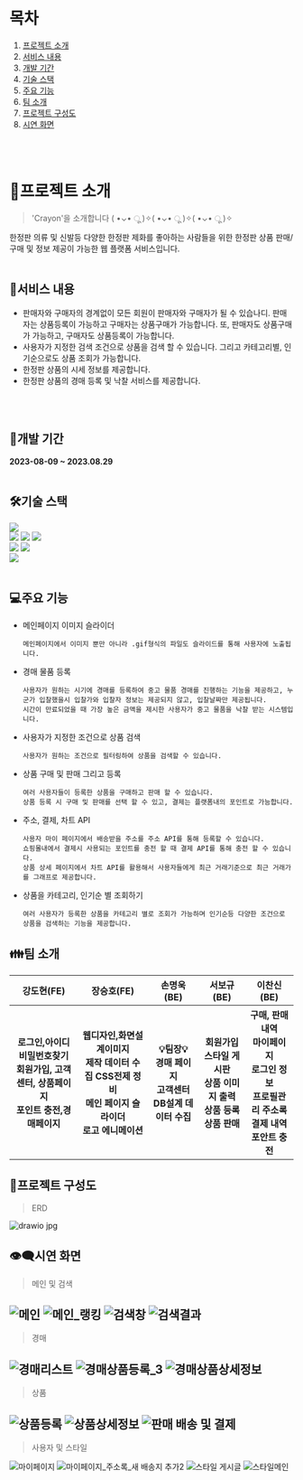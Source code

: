 # 목차
1. [프로젝트 소개](#프로젝트-소개)
2. [서비스 내용](#서비스-내용)
3. [개발 기간](#개발-기간)
4. [기술 스택](#기술-스택)
5. [주요 기능](#주요-기능)
6. [팀 소개](#팀-소개)
7. [프로젝트 구성도](#프로젝트-구성도)
8. [시연 화면](#시연-화면)
<br>
<br>

# 📖프로젝트 소개

> 'Crayon'을 소개합니다 ( •⌄• ू )✧( •⌄• ू )✧( •⌄• ू )✧
> 
한정판 의류 및 신발등 다양한 한정판 제화를 좋아하는 사람들을 위한 한정판 상품 판매/구매 및 정보 제공이 가능한 웹 플랫폼 서비스입니다.
<br>
<br>

## 📜서비스 내용

- 판매자와 구매자의 경계없이 모든 회원이 판매자와 구매자가 될 수 있습나디. 판매자는 상품등록이 가능하고 구매자는 상품구매가 가능합니다. 또, 판매자도 상품구매가 가능하고, 구매자도 상품등록이 가능합니다.
- 사용자가 지정한 검색 조건으로 상품을 검색 할 수 있습니다. 그리고 카테고리별, 인기순으로도 상품 조회가 가능합니다.
- 한정판 상품의 시세 정보를 제공합니다.
- 한정판 상품의 경매 등록 및 낙찰 서비스를 제공합니다.
<br>
<br>

## 📆개발 기간 
<b>2023-08-09 ~ 2023.08.29</b>
<br>
<br>


## 🛠기술 스택

<div><img src="https://img.shields.io/badge/Spring Boot-6DB33F?style=for-the-badge&logo=Spring Boot&logoColor=white"></div>
<div><img src="https://img.shields.io/badge/HTML-0175C2?style=for-the-badge&logo=dart&logoColor=white"> <img src="https://img.shields.io/badge/CSS-1572B6?style=for-the-badge&logo=CSS3&logoColor=white">  <img src="https://img.shields.io/badge/Java Script-F7DF1E?style=for-the-badge&logo=JavaScript&logoColor=white"></div>
<div><img src="https://img.shields.io/badge/Vue.js-4FC08D?style=for-the-badge&logo=Vue.js&logoColor=white">  <img src="https://img.shields.io/badge/jQuery-0769AD?style=for-the-badge&logo=jQuery&logoColor=white"></div>
<img src="https://img.shields.io/badge/MySQL-4479A1?style=for-the-badge&logo=MySQL&logoColor=white">
<br>
<br>

## 💻주요 기능
- 메인페이지 이미지 슬라이더
  ```
  메인페이지에서 이미지 뿐만 아니라 .gif형식의 파일도 슬라이드를 통해 사용자에 노출됩니다.
  ```
- 경매 물품 등록
  ```
  사용자가 원하는 시기에 경매를 등록하여 중고 물품 경매를 진행하는 기능을 제공하고, 누군가 입찰했을시 입찰가와 입찰자 정보는 제공되지 않고, 입찰날짜만 제공됩니다.
  시간이 만료되었을 때 가장 높은 금액을 제시한 사용자가 중고 물품을 낙찰 받는 시스템입니다.
  ```
- 사용자가 지정한 조건으로 상품 검색
  ```
  사용자가 원하는 조건으로 필터링하여 상품을 검색할 수 있습니다.
  ```
- 상품 구매 및 판매 그리고 등록
  ```
  여러 사용자들이 등록한 상품을 구매하고 판매 할 수 있습니다.
  상품 등록 시 구매 및 판매를 선택 할 수 있고, 결제는 플랫폼내의 포인트로 가능합니다.
  ```
- 주소, 결제, 차트 API
  ```
  사용자 마이 페이지에서 배송받을 주소를 주소 API를 통해 등록할 수 있습니다.
  쇼핑몰내에서 결제시 사용되는 포인트를 충전 할 때 결제 API를 통해 충전 할 수 있습니다.
  상품 상세 페이지에서 차트 API를 활용해서 사용자들에게 최근 거래기준으로 최근 거래가를 그래프로 제공합니다.
  ```
- 상품을 카테고리, 인기순 별 조회하기
  ```
  여러 사용자가 등록한 상품을 카테고리 별로 조회가 가능하며 인기순등 다양한 조건으로 상품을 검색하는 기능을 제공합니다.
  ```
## 👪팀 소개
<table>
  <tr>
    <th>강도현(FE)</th>
    <th>장승호(FE)</th>
    <th>손명욱(BE)</th>
    <th>서보규(BE)</th>
    <th>이찬신(BE)</th>
  </tr>
  <tr>
    <th>
      <div>로그인,아이디 비밀번호찾기</div>
      <div>회원가입, 고객센터, 상품페이지</div>
      <div>포인트 충전,경매페이지</div>
    </th>
    <th>
      <div>웹디자인,화면설계이미지</div>
      <div>제작 데이터 수집 CSS전제 정비</div>
      <div>메인 페이지 슬라이더</div>
      <div>로고 에니메이션</div>
    </th>
    <th>
      <div>💡팀장💡</div>
      <div>경매 페이지</div>
      <div>고객센터</div>
      <div>DB설계 데이터 수집</div>
    </th>
    <th>
      <div>회원가입</div>
      <div>스타일 게시판</div>
      <div>상품 이미지 출력</div>
      <div>상품 등록</div>
      <div>상품 판매</div>
    </th>
    <th>
      <div>구매, 판매 내역</div>
      <div>마이페이지</div>
      <div>로그인 정보</div>
      <div>프로필관리 주소록</div>
      <div>결제 내역</div>
      <div>포안트 충전</div>
    </th>
  </tr>
</table>

## 📂프로젝트 구성도
> ERD
> 
![drawio jpg](https://github.com/wuuuugi/shopping/assets/137017155/2eb4e19a-075a-4170-a5c7-095fef310907)

## 👁‍🗨시연 화면
> 메인 및 검색
> 
![메인](https://github.com/wuuuugi/shopping/assets/137017155/9f8aea7e-3ad8-4d59-bc6d-a58a6efc0680)
![메인_랭킹](https://github.com/wuuuugi/shopping/assets/137017155/b0aec8e4-dba8-4e75-8179-7b6637a863a7)
![검색창](https://github.com/wuuuugi/shopping/assets/137017155/6aee5501-efa4-41cb-9f1a-a3d9a8a39e28)
![검색결과](https://github.com/wuuuugi/shopping/assets/137017155/fd689e38-03f4-4ee0-a395-a09556ecd1b3)
---
> 경매
> 
![경매리스트](https://github.com/wuuuugi/shopping/assets/137017155/927f7c33-96ae-47b2-86c8-5b2c8a70c94d)
![경매상품등록_3](https://github.com/wuuuugi/shopping/assets/137017155/bbd210c0-f180-4006-b9be-b2d1940b2c2e)
![경매상품상세정보](https://github.com/wuuuugi/shopping/assets/137017155/68764c39-28fd-45af-b8f7-139bfdb2eb87)
---
> 상품
>
![상품등록](https://github.com/wuuuugi/shopping/assets/137017155/ead6ad49-a10a-44be-a99b-11687a4551e8)
![상품상세정보](https://github.com/wuuuugi/shopping/assets/137017155/4d212d61-69a0-4ec6-b6f5-ec898717e49b)
![판매 배송 및 결제](https://github.com/wuuuugi/shopping/assets/137017155/4e4f1d33-58dc-4dbe-af4c-3741310de70d)
---
> 사용자 및 스타일
> 
![마이페이지](https://github.com/wuuuugi/shopping/assets/137017155/067585b3-24c9-4228-8f44-9cc5345408bd)
![마이페이지_주소록_새 배송지 추가2](https://github.com/wuuuugi/shopping/assets/137017155/d16061f9-19db-4083-a5f7-f11b579fafd8)
![스타일 게시글](https://github.com/wuuuugi/shopping/assets/137017155/8f1ef33e-2120-4ac9-9f6b-f164c6b7a40c)
![스타일메인](https://github.com/wuuuugi/shopping/assets/137017155/830026e4-2ffb-4a39-9b7e-6bd6f1bec2f8)






